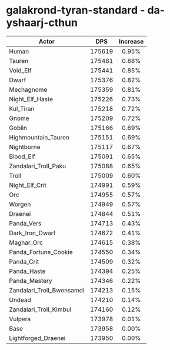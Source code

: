 # galakrond-tyran-standard - da-yshaarj-cthun
| Actor | DPS | Increase |
|---|:---:|:---:|
|Human|175619|0.95%|
|Tauren|175481|0.88%|
|Void_Elf|175441|0.85%|
|Dwarf|175376|0.82%|
|Mechagnome|175359|0.81%|
|Night_Elf_Haste|175226|0.73%|
|Kul_Tiran|175218|0.72%|
|Gnome|175209|0.72%|
|Goblin|175166|0.69%|
|Highmountain_Tauren|175151|0.69%|
|Nightborne|175117|0.67%|
|Blood_Elf|175091|0.65%|
|Zandalari_Troll_Paku|175088|0.65%|
|Troll|175009|0.60%|
|Night_Elf_Crit|174991|0.59%|
|Orc|174955|0.57%|
|Worgen|174949|0.57%|
|Draenei|174844|0.51%|
|Panda_Vers|174713|0.43%|
|Dark_Iron_Dwarf|174672|0.41%|
|Maghar_Orc|174615|0.38%|
|Panda_Fortune_Cookie|174550|0.34%|
|Panda_Crit|174509|0.32%|
|Panda_Haste|174394|0.25%|
|Panda_Mastery|174346|0.22%|
|Zandalari_Troll_Bwonsamdi|174213|0.15%|
|Undead|174210|0.14%|
|Zandalari_Troll_Kimbul|174160|0.12%|
|Vulpera|173978|0.01%|
|Base|173958|0.00%|
|Lightforged_Draenei|173950|0.00%|
